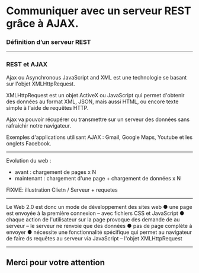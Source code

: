 <!-- footer: Copyright 2017 © Glenn ROLLAND – Reproduction interdite -->
<!-- page_number : true -->

<link rel="stylesheet" href="../../assets/style.css" />

# Communiquer avec un serveur REST grâce à AJAX.

### Définition d’un serveur REST

<!-- 08/01 Document -->

----

### REST et AJAX

Ajax ou Asynchronous JavaScript and XML est une technologie se basant sur l'objet XMLHttpRequest.

XMLHttpRequest est un objet ActiveX ou JavaScript qui permet d'obtenir des données au format XML, JSON, mais aussi HTML, ou encore texte simple à l'aide de requêtes HTTP.

Ajax va pouvoir récupérer ou transmettre sur un serveur des données sans rafraichir notre navigateur.

Exemples d'applications utilisant AJAX : Gmail, Google Maps, Youtube et les onglets Facebook.


----


Evolution du web :

- avant : chargement de pages x N
- maintenant : chargement d'une page + chargement de données x N

FIXME: illustration Clietn / Serveur + requetes

----

Le Web 2.0 est donc un mode de développement
des sites web
●
 une page est envoyée à la première connexion
–
 avec fichiers CSS et JavaScript
●
 chaque action de l'utilisateur sur la page provoque des
demande de au serveur
–
 le serveur ne renvoie que des données
●
 pas de page complète à envoyer
●
 nécessite une fonctionnalité spécifique qui permet au
navigateur de faire ds requêtes au serveur via
JavaScript
–
 l'objet XMLHttpRequest


----

## Merci pour votre attention

